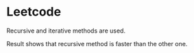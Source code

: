 # Leetcode

Recursive and iterative methods are used.

Result shows that recursive method is faster than the other one.